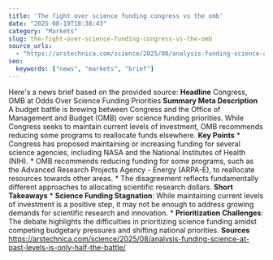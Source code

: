 ```yaml
---
title: 'The fight over science funding congress vs the omb'
date: "2025-08-19T18:38:43"
category: "Markets"
slug: the-fight-over-science-funding-congress-vs-the-omb
source_urls:
  - "https://arstechnica.com/science/2025/08/analysis-funding-science-at-past-levels-is-only-half-the-battle/"
seo:
  keywords: ["news", "markets", "brief"]
---
```

Here's a news brief based on the provided source:  **Headline** Congress, OMB at Odds Over Science Funding Priorities  **Summary Meta Description** A budget battle is brewing between Congress and the Office of Management and Budget (OMB) over science funding priorities. While Congress seeks to maintain current levels of investment, OMB recommends reducing some programs to reallocate funds elsewhere.  **Key Points**  * Congress has proposed maintaining or increasing funding for several science agencies, including NASA and the National Institutes of Health (NIH). * OMB recommends reducing funding for some programs, such as the Advanced Research Projects Agency - Energy (ARPA-E), to reallocate resources towards other areas. * The disagreement reflects fundamentally different approaches to allocating scientific research dollars.  **Short Takeaways**  * **Science Funding Stagnation**: While maintaining current levels of investment is a positive step, it may not be enough to address growing demands for scientific research and innovation. * **Prioritization Challenges**: The debate highlights the difficulties in prioritizing science funding amidst competing budgetary pressures and shifting national priorities.  **Sources** https://arstechnica.com/science/2025/08/analysis-funding-science-at-past-levels-is-only-half-the-battle/ 
